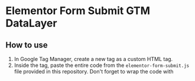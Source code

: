 # Elementor Form Submit GTM DataLayer

## How to use 
1. In Google Tag Manager, create a new tag as a custom HTML tag.
2. Inside the tag, paste the entire code from the `elementor-form-submit.js` file provided in this repository. Don't forget to wrap the code with <script> tag.
3. Set the trigger to fire on All Pages page views.

Once you've configured this setup, you'll begin receiving Google Tag Manager dataLayer events as `elementor_form_submit`